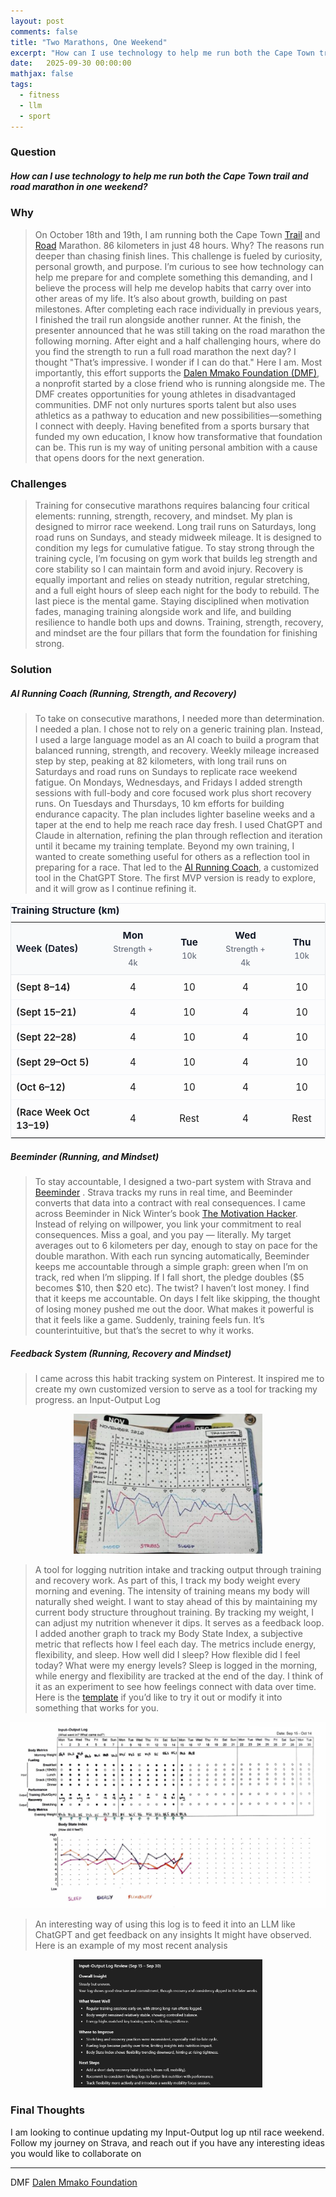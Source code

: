 ```yaml
---
layout: post
comments: false
title: "Two Marathons, One Weekend"
excerpt: "How can I use technology to help me run both the Cape Town trail and road marathon in one weekend?" 
date:   2025-09-30 00:00:00
mathjax: false
tags: 
  - fitness
  - llm
  - sport
---
```


### Question
##### How can I use technology to help me run both the Cape Town trail and road marathon in one weekend?

### Why 
> On October 18th and 19th, I am running both the Cape Town [Trail](https://capetowntrailmarathon.com/) and [Road](https://capetownmarathon.com/marathon/) Marathon. 86 kilometers in just 48 hours. Why? The reasons run deeper than chasing finish lines. This challenge is fueled by curiosity, personal growth, and purpose. I’m curious to see how technology can help me prepare for and complete something this demanding, and I believe the process will help me develop habits that carry over into other areas of my life. It’s also about growth, building on past milestones. After completing each race individually in previous years, I finished the trail run alongside another runner. At the finish, the presenter announced that he was still taking on the road marathon the following morning. After eight and a half challenging hours, where do you find the strength to run a full road marathon the next day? I thought "That’s impressive. I wonder if I can do that." Here I am. Most importantly, this effort supports the [Dalen Mmako Foundation (DMF)](https://mmakofoundation.co.za/), a nonprofit started by a close friend who is running alongside me. The DMF creates opportunities for young athletes in disadvantaged communities. DMF not only nurtures sports talent but also uses athletics as a pathway to education and new possibilities—something I connect with deeply. Having benefited from a sports bursary that funded my own education, I know how transformative that foundation can be. This run is my way of uniting personal ambition with a cause that opens doors for the next generation.

### Challenges
> Training for consecutive marathons requires balancing four critical elements: running, strength, recovery, and mindset. My plan is designed to mirror race weekend. Long trail runs on Saturdays, long road runs on Sundays, and steady midweek mileage. It is designed to condition my legs for cumulative fatigue. To stay strong through the training cycle, I’m focusing on gym work that builds leg strength and core stability so I can maintain form and avoid injury. Recovery is equally important and relies on steady nutrition, regular stretching, and a full eight hours of sleep each night for the body to rebuild. The last piece is the mental game. Staying disciplined when motivation fades, managing training alongside work and life, and building resilience to handle both ups and downs. Training, strength, recovery, and mindset are the four pillars that form the foundation for finishing strong.

### Solution

##### AI Running Coach (Running, Strength, and Recovery)
> To take on consecutive marathons, I needed more than determination. I needed a plan. I chose not to rely on a generic training plan. Instead, I used a large language model as an AI coach to build a program that balanced running, strength, and recovery. Weekly mileage increased step by step, peaking at 82 kilometers, with long trail runs on Saturdays and road runs on Sundays to replicate race weekend fatigue. On Mondays, Wednesdays, and Fridays I added strength sessions with full-body and core focused work plus short recovery runs. On Tuesdays and Thursdays, 10 km efforts for building endurance capacity. The plan includes lighter baseline weeks and a taper at the end to help me reach race day fresh. I used ChatGPT and Claude in alternation, refining the plan through reflection and iteration until it became my training template. Beyond my own training, I wanted to create something useful for others as a reflection tool in preparing for a race. That led to the [AI Running Coach](https://chatgpt.com/g/g-688a716578588191981e7834f6a464b8-ai-running-coach), a customized tool in the ChatGPT Store. The first MVP version is ready to explore, and it will grow as I continue refining it. 

<div class="table-scroll">
  <table class="training-table">
    <caption>Training Structure (km)</caption>
    <colgroup>
      <col style="min-width: 150px">
      <col span="7" style="min-width: 90px">
      <col style="min-width: 110px">
    </colgroup>
    <thead>
      <tr>
        <th>Week (Dates)</th>
        <th>Mon<br><small>Strength + 4k</small></th>
        <th>Tue<br><small>10k</small></th>
        <th>Wed<br><small>Strength + 4k</small></th>
        <th>Thu<br><small>10k</small></th>
        <th>Fri<br><small>Core + 4k</small></th>
        <th>Sat<br><small>Trail LR</small></th>
        <th>Sun<br><small>Road LR</small></th>
        <th>Weekly Total</th>
      </tr>
    </thead>
    <tbody>
      <tr>
        <td>(Sept 8–14)</td><td>4</td><td>10</td><td>4</td><td>10</td><td>4</td><td>12</td><td>14</td><td>58</td>
      </tr>
      <tr>
        <td>(Sept 15–21)</td><td>4</td><td>10</td><td>4</td><td>10</td><td>4</td><td>16</td><td>18</td><td>66</td>
      </tr>
      <tr>
        <td>(Sept 22–28)</td><td>4</td><td>10</td><td>4</td><td>10</td><td>4</td><td>20</td><td>22</td><td>74</td>
      </tr>
      <tr>
        <td>(Sept 29–Oct 5)</td><td>4</td><td>10</td><td>4</td><td>10</td><td>4</td><td>24</td><td>26</td><td>82</td>
      </tr>
      <tr>
        <td>(Oct 6–12)</td><td>4</td><td>10</td><td>4</td><td>10</td><td>4</td><td>14</td><td>16</td><td>62</td>
      </tr>
      <tr>
        <td>(Race Week Oct 13–19)</td><td>4</td><td>Rest</td><td>4</td><td>Rest</td><td>4</td><td>Trail 42</td><td>Road 42</td><td>—</td>
      </tr>
    </tbody>
  </table>
</div>

<style>
/* minimal, readable table styles (scoped to this post) */
.table-scroll { margin: 0.75rem 0 1.25rem; }
.training-table {
  width: 100%;
  border-collapse: collapse;
  table-layout: fixed;                   /* distribute columns evenly */
  font-size: 0.95rem;
  line-height: 1.4;
  border: 1px solid #e5e7eb;             /* light gray */
}
.training-table caption {
  caption-side: top;
  text-align: left;
  font-weight: 700;
  margin-bottom: .5rem;
  color: #111827;                        /* near-black */
}
.training-table thead th {
  background: #f9fafb;                   /* very light gray */
  color: #111827;
  text-align: center;
  font-weight: 700;
  padding: .6rem .5rem;
  border-bottom: 1px solid #e5e7eb;
  word-wrap: break-word;                 /* allow wrapping */
}
.training-table tbody td, .training-table tbody th {
  padding: .55rem .5rem;
  text-align: center;
  border-top: 1px solid #f1f5f9;         /* row separators */
  word-wrap: break-word;
}
.training-table tbody tr:nth-child(even) td {
  background: #fcfcfd;                   /* subtle zebra */
}
.training-table tbody td:first-child,
.training-table thead th:first-child {
  text-align: left;
  font-weight: 600;
  width: 18%;                            /* slightly wider for dates */
}
.training-table small { font-weight: 500; color: #6b7280; } /* muted labels */

/* compact on small screens */
@media (max-width: 560px) {
  .training-table { font-size: 0.88rem; }
  .training-table thead th { padding: .5rem .4rem; }
  .training-table tbody td { padding: .45rem .4rem; }
}
</style>

##### Beeminder (Running, and Mindset)
> To stay accountable, I designed a two-part system with Strava and [Beeminder](https://help.beeminder.com/article/70-what-is-beeminder)
. Strava tracks my runs in real time, and Beeminder converts that data into a contract with real consequences. 
I came across Beeminder in Nick Winter’s book [The Motivation Hacker](https://www.nickwinter.net/the-motivation-hacker). Instead of relying on willpower, you link your commitment to real consequences. Miss a goal, and you pay — literally. My target averages out to 6 kilometers per day, enough to stay on pace for the double marathon. With each run syncing automatically, Beeminder keeps me accountable through a simple graph: green when I’m on track, red when I’m slipping. If I fall short, the pledge doubles ($5 becomes $10, then $20 etc). The twist? I haven’t lost money. I find that it keeps me accountable. On days I felt like skipping, the thought of losing money pushed me out the door. What makes it powerful is that it feels like a game. Suddenly, training feels fun. It’s counterintuitive, but that’s the secret to why it works.


<!-- beeminder header + graph (via cloudflare worker; no token exposed) -->
<div id="bm"
     data-user="roger_a11"
     data-goal="doublemarathonprep"
     data-title="DoubleMarathonPrep"></div>

<style>
  .bm-row{display:flex;align-items:center;gap:.5rem;flex-wrap:wrap;margin:.5rem 0}
  .bm-link{font-weight:700;text-decoration:underline}
  .bm-chip{padding:.28rem .56rem;border-radius:.4rem;font-weight:700;line-height:1}
  .bm-buf{background:#333;color:#ffc107}
  .bm-ctd{background:#16a34a;color:#fff}
  .bm-plg{background:#444;color:#ffc107}
  .bm-img{max-width:100%;height:auto;border:0}
</style>

<script>
(async () => {
  const el = document.getElementById('bm');
  const user = el?.dataset.user, goal = el?.dataset.goal;
  const title = el?.dataset.title;

  const worker_base = 'https://beeminder-proxy.roger-arendse713.workers.dev';
  const api  = `${worker_base}/bm/${user}/${goal}`;
  const page = `https://www.beeminder.com/${user}/${goal}`;

  let g = null;
  try { const r = await fetch(api); if (r.ok) g = await r.json(); } catch(_) {}
  // Helpful for debugging the fields coming back from your worker:
  console?.log?.('beeminder payload', g);

  const fmt = ms => ms<=0 ? 'due now'
    : `${Math.floor(ms/86400000)}d ${Math.floor(ms%86400000/3600000)}h ${Math.floor(ms%3600000/60000)}m`;

  const row = document.createElement('div'); row.className='bm-row';
  const link = document.createElement('a'); link.className='bm-link';
  link.href = page; link.target = '_blank'; link.rel = 'noopener';
  link.textContent = title || `${user}/${goal}`;

  const buf=document.createElement('span'); buf.className='bm-chip bm-buf';
  const ctd=document.createElement('span'); ctd.className='bm-chip bm-ctd';
  const plg=document.createElement('span'); plg.className='bm-chip bm-plg';

  // countdown → losedate
  const losedate = g?.losedate ? g.losedate * 1000 : null;
  const tick = () => {
    if (!losedate) { ctd.textContent = '—'; return; }
    const ms = Math.max(0, losedate - Date.now());
    ctd.textContent = fmt(ms);
  };
  tick(); if (losedate) setInterval(tick, 60000);

  // buffer → prefer delta/rate (km / (km/day) = days). Fallback to g.safebuf only if needed.
  const rate  = (typeof g?.rate  === 'number') ? Math.abs(g.rate)  : null;
  const delta = (typeof g?.delta === 'number') ? g.delta : null;

  let bufDays = null;
  if (rate && rate > 0 && typeof delta === 'number') {
    bufDays = delta / rate;                         // correct definition
  } else if (typeof g?.safebuf === 'number') {
    bufDays = g.safebuf;                            // fallback if proxy supplies it correctly
  }

  buf.textContent = (typeof bufDays === 'number' && isFinite(bufDays))
    ? `+${bufDays.toFixed(4)}`
    : '+—';

  // pledge
  plg.textContent = (g && g.pledge != null) ? `$${g.pledge}` : '$—';

  row.append(link, document.createTextNode(':'), buf,
             document.createTextNode(' due in '), ctd,
             document.createTextNode(' or pay '), plg);

  const img = document.createElement('img');
  img.className='bm-img'; img.src=`${page}.png`; img.alt='beeminder goal graph';

  el.replaceChildren(row, img);
})();
</script>



##### Feedback System (Running, Recovery and Mindset)

> I came across this habit tracking system on Pinterest. It inspired me to create my own customized version to serve as a tool for tracking my progress. an Input-Output Log

<p align="center">
  <img src="/assets/tracker.png" alt="tracker" loading="lazy" decoding="async" style="width:60%; height:auto;">
</p>

> A tool for logging nutrition intake and tracking output through training and recovery work. As part of this, I track my body weight every morning and evening. The intensity of training means my body will naturally shed weight. I want to stay ahead of this by maintaining my current body structure throughout training. By tracking my weight, I can adjust my nutrition whenever it dips. It serves as a feedback loop. I added another graph to track my Body State Index, a subjective metric that reflects how I feel each day. The metrics include energy, flexibility, and sleep. How well did I sleep? How flexible did I feel today? What were my energy levels? Sleep is logged in the morning, while energy and flexibility are tracked at the end of the day. I think of it as an experiment to see how feelings connect with data over time. Here is the [template](https://docs.google.com/spreadsheets/d/1muXk-82C541gbJ1P-6h9snPo2eWTSVh8RIfgqkYkqw8/edit?usp=sharing) if you’d like to try it out or modify it into something that works for you.

<p align="center">
  <img src="/assets/IO_Log_Sept30_2025.jpg" alt="IO_Log" loading="lazy" decoding="async">
</p>

> An interesting way of using this log is to feed it into an LLM like ChatGPT and get feedback on any insights It might have observed. Here is an example of my most recent analysis

<p align="center">
  <img src="/assets/GPT_Response.png" alt="GPT" loading="lazy" decoding="async" style="width:60%; height:auto;">
</p>

### Final Thoughts
I am looking to continue updating my Input-Output log up ntil race weekend. Follow my journey on Strava, and reach out if you have any interesting ideas you would like to collaborate on

--------------
DMF 
[Dalen Mmako Foundation](https://mmakofoundation.co.za/)  

 
